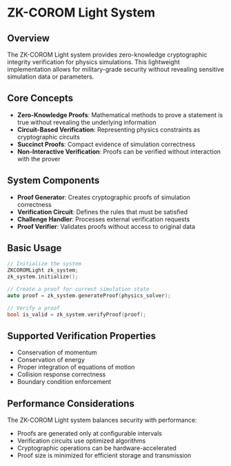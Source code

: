 # ZK-COROM Light System

## Overview

The ZK-COROM Light system provides zero-knowledge cryptographic integrity verification for physics simulations. This lightweight implementation allows for military-grade security without revealing sensitive simulation data or parameters.

## Core Concepts

- **Zero-Knowledge Proofs**: Mathematical methods to prove a statement is true without revealing the underlying information
- **Circuit-Based Verification**: Representing physics constraints as cryptographic circuits
- **Succinct Proofs**: Compact evidence of simulation correctness
- **Non-Interactive Verification**: Proofs can be verified without interaction with the prover

## System Components

- **Proof Generator**: Creates cryptographic proofs of simulation correctness
- **Verification Circuit**: Defines the rules that must be satisfied
- **Challenge Handler**: Processes external verification requests
- **Proof Verifier**: Validates proofs without access to original data

## Basic Usage

```cpp
// Initialize the system
ZKCOROMLight zk_system;
zk_system.initialize();

// Create a proof for current simulation state
auto proof = zk_system.generateProof(physics_solver);

// Verify a proof
bool is_valid = zk_system.verifyProof(proof);
```

## Supported Verification Properties

- Conservation of momentum
- Conservation of energy
- Proper integration of equations of motion
- Collision response correctness
- Boundary condition enforcement

## Performance Considerations

The ZK-COROM Light system balances security with performance:

- Proofs are generated only at configurable intervals
- Verification circuits use optimized algorithms
- Cryptographic operations can be hardware-accelerated
- Proof size is minimized for efficient storage and transmission
